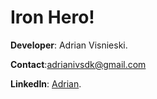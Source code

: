 # **Iron Hero!**



**Developer**: Adrian Visnieski.

**Contact**:adrianivsdk@gmail.com

**LinkedIn**: [Adrian](https://www.linkedin.com/in/adrian-visnieski-09967a174/).
